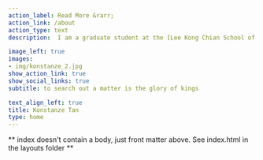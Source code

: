 ```yaml
---
action_label: Read More &rarr;
action_link: /about
action_type: text
description:  I am a graduate student at the [Lee Kong Chian School of Medicine, NTU Singapore](https://www.ntu.edu.sg/medicine), using statistical and computational tools to understand the role of DNA methylation in cardiovascular disease.

image_left: true
images:
- img/konstanze_2.jpg
show_action_link: true
show_social_links: true
subtitle: to search out a matter is the glory of kings 

text_align_left: true
title: Konstanze Tan
type: home
---
```


** index doesn't contain a body, just front matter above.
See index.html in the layouts folder **

